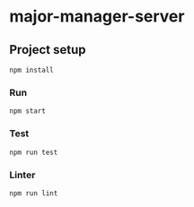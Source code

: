 # major-manager-server
 


## Project setup
```
npm install
```

### Run
```
npm start
```
### Test
```
npm run test
```
### Linter
```
npm run lint
```